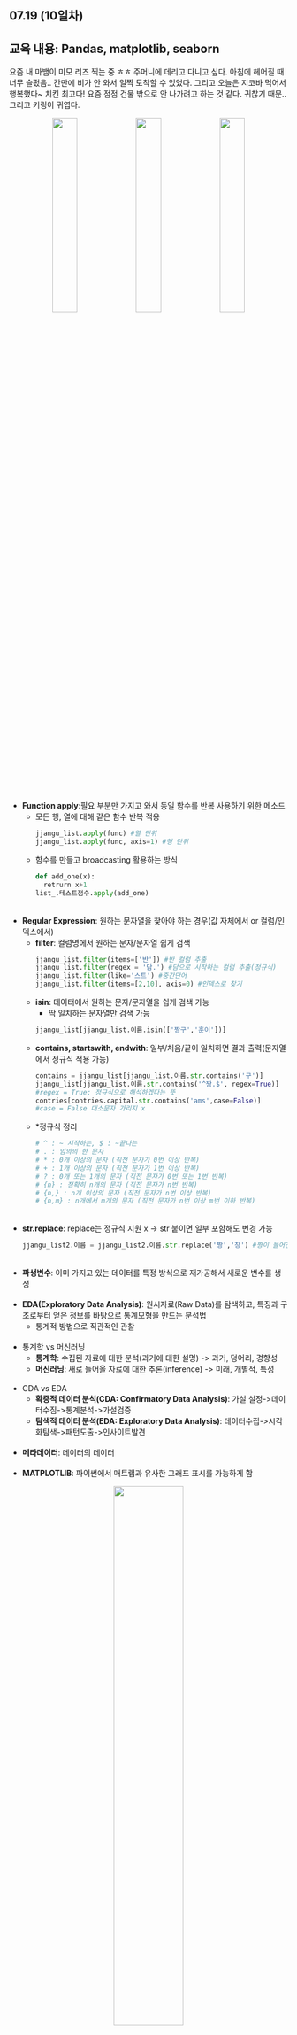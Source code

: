 07.19 (10일차)
---
교육 내용: Pandas, matplotlib, seaborn
---
요즘 내 마뱀이 미모 리즈 찍는 중 ㅎㅎ 주머니에 데리고 다니고 싶다. 아침에 헤어질 때 너무 슬펐음.. 간만에 비가 안 와서 일찍 도착할 수 있었다. 그리고 오늘은 지코바 먹어서 행복했다~ 치킨 최고다! 요즘 점점 건물 밖으로 안 나가려고 하는 것 같다. 귀찮기 때문.. 그리고 키링이 귀엽다. 
<p align="center">
<img src="https://github.com/user-attachments/assets/8a337efd-c3d6-434a-95cc-58111092f681" width="30%" /><img src="https://github.com/user-attachments/assets/877b4f2b-4617-4c20-844a-c9d49bc56117" width="30%" /><img src="https://github.com/user-attachments/assets/5e028bc9-9002-4761-bccc-cb3e01706d5b" width="30%" /></p>

 </p>

<br><br>
- **Function apply**:필요 부분만 가지고 와서 동일 함수를 반복 사용하기 위한 메소드
  - 모든 행, 열에 대해 같은 함수 반복 적용
    ```python
    jjangu_list.apply(func) #열 단위
    jjangu_list.apply(func, axis=1) #행 단위
    ```
  - 함수를 만들고 broadcasting 활용하는 방식
    ```python
    def add_one(x):
      retrurn x+1
    list_.테스트점수.apply(add_one)
    ```
    <br>
- **Regular Expression**: 원하는 문자열을 찿아야 하는 경우(값 자체에서 or 컬럼/인덱스에서)
  - **filter**: 컬럼명에서 원하는 문자/문자열 쉽게 검색
    ```python
    jjangu_list.filter(items=['반']) #반 컬럼 추출
    jjangu_list.filter(regex = '담.') #담으로 시작하는 컬럼 추출(정규식)
    jjangu_list.filter(like='스트') #중간단어
    jjangu_list.filter(items=[2,10], axis=0) #인덱스로 찾기
    ```
  - **isin**: 데이터에서 원하는 문자/문자열을 쉽게 검색 가능
    - 딱 일치하는 문자열만 검색 가능 
    ```python
    jjangu_list[jjangu_list.이름.isin(['짱구','훈이'])]
    ```
  - **contains, startswith, endwith**: 일부/처음/끝이 일치하면 결과 출력(문자열에서 정규식 적용 가능)
    ```python
    contains = jjangu_list[jjangu_list.이름.str.contains('구')]
    jjangu_list[jjangu_list.이름.str.contains('^짱.$', regex=True)]
    #regex = True: 정규식으로 해석하겠다는 뜻
    contries[contries.capital.str.contains('ams',case=False)]
    #case = False 대소문자 가리지 x
    ```
  - *정규식 정리
    ```python
    # ^ : ~ 시작하는, $ : ~끝나는
    # . : 임의의 한 문자
    # * : 0개 이상의 문자 (직전 문자가 0번 이상 반복)
    # + : 1개 이상의 문자 (직전 문자가 1번 이상 반복)
    # ? : 0개 또는 1개의 문자 (직전 문자가 0번 또는 1번 반복)
    # {n} : 정확히 n개의 문자 (직전 문자가 n번 반복)
    # {n,} : n개 이상의 문자 (직전 문자가 n번 이상 반복)
    # {n,m} : n개에서 m개의 문자 (직전 문자가 n번 이상 m번 이하 반복)
    ```
    <br>
- **str.replace**: replace는 정규식 지원 x -> str 붙이면 일부 포함해도 변경 가능
  ```python
  jjangu_list2.이름 = jjangu_list2.이름.str.replace('짱','장') #짱이 들어간 모든 글자 변경
  ```
  <br>
- **파생변수**: 이미 가지고 있는 데이터를 특정 방식으로 재가공해서 새로운 변수를 생성<br><br>
- **EDA(Exploratory Data Analysis)**: 원시자료(Raw Data)를 탐색하고, 특징과 구조로부터 얻은 정보를 바탕으로 통계모형을 만드는 분석법
  - 통계적 방법으로 직관적인 관찰<br><br>
- 통계학 vs 머신러닝
  - **통계학**: 수집된 자료에 대한 분석(과거에 대한 설명) -> 과거, 덩어리, 경향성
  - **머신러닝**: 새로 들어올 자료에 대한 추론(inference) -> 미래, 개별적, 특성<br><br>
- CDA vs EDA
  - **확증적 데이터 분석(CDA: Confirmatory Data Analysis)**: 가설 설정->데이터수짐->통계분석->가설검증
  - **탐색적 데이터 분석(EDA: Exploratory Data Analysis)**: 데이터수집->시각화탐색->패턴도출->인사이트발견<br><br>
- **메타데이터**: 데이터의 데이터<br><br>
- **MATPLOTLIB**: 파이썬에서 매트랩과 유사한 그래프 표시를 가능하게 함
<p align="center">
  <img src="https://github.com/user-attachments/assets/be024439-3562-4d9e-a985-5ee3318e3d9d" width="50%" /> </p><br>
  
- **데이터 시각화**: 자료로부터 정보를 습득하는 시간 절감
  - 변수의 개수, 종류에 따라 다양한 시각화 방법 활용
  - 질적 변수 vs 범주형 변수: 둘 다 비율적 의미
    - **질적변수**
      - 명목형 변수변수나 크기가 순서에 대한 의미를 부여할 수 없으면(평균 의미x)
      - 순서형 변수: 부여할 수 있으면(평균 의미 o)
      - 연산 불가 
    - **범주형 변수**: 조사 대상을 범주로 구분하여 측정된 변수 
   - **양적변수**
     - 이산형: 변수가 취할 수 있는 값을 하나하나 셀 수 o
     - 연속형: 변수가 구간 안의 모든 값을 가질 수 o<br><br>



***
<small>(matplotlib 이미지 출처: [링크](https://camo.githubusercontent.com/bc3b143766ed68eb6a851900c317c5d9222eb1471888942afb35137aa5141557/68747470733a2f2f6d6174706c6f746c69622e6f72672f63686561747368656574732f63686561747368656574732d312e706e67))</small><br>
<small>(트리맵 이미지 출처: [링크](https://plotly.com/python/treemaps/))</small><br>
<small>(누적 그래프 이미지 출처: [링크](https://ppss.kr/archives/21653))</small><br>
<small>(산점도 이미지 출처: [링크](https://www.finereport.com/kr/버블-차트/))</small>
